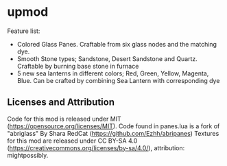 upmod
===
Feature list:
- Colored Glass Panes. Craftable from six glass nodes and the matching dye.
- Smooth Stone types; Sandstone, Desert Sandstone and Quartz. Craftable by burning base stone in furnace
- 5 new sea lanterns in different colors; Red, Green, Yellow, Magenta, Blue. Can be crafted by combining Sea Lantern with corresponding dye


Licenses and Attribution 
-----------------------
Code for this mod is released under MIT (https://opensource.org/licenses/MIT).
Code found in panes.lua is a fork of "abriglass" By Shara RedCat (https://github.com/Ezhh/abripanes)
Textures for this mod are released under CC BY-SA 4.0 (https://creativecommons.org/licenses/by-sa/4.0/), attribution: mightpossibly.
